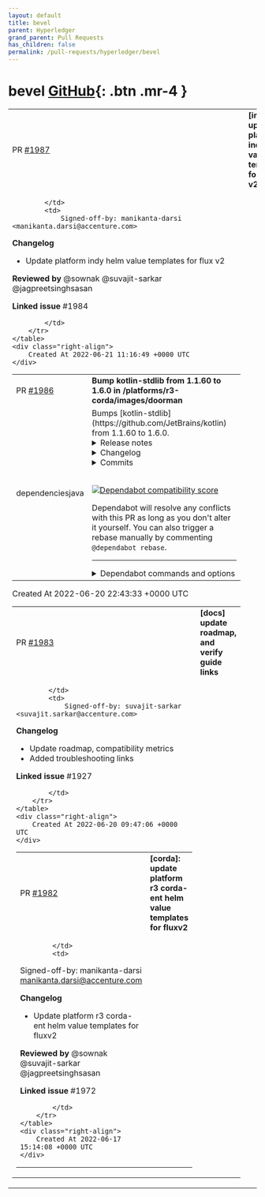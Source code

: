 ```yaml
---
layout: default
title: bevel
parent: Hyperledger
grand_parent: Pull Requests
has_children: false
permalink: /pull-requests/hyperledger/bevel
---
```


# bevel <span class="fs-3 right-align">[GitHub](https://github.com/hyperledger/bevel){: .btn .mr-4 }</span>


<div>
    <table>
        <tr>
            <td>
                PR <a href="https://github.com/hyperledger/bevel/pull/1987" class=".btn">#1987</a>
            </td>
            <td>
                <b>
                    [indy]: update platform indy helm value templates for flux v2
                </b>
            </td>
        </tr>
        <tr>
            <td>
                
            </td>
            <td>
                Signed-off-by: manikanta-darsi <manikanta.darsi@accenture.com>

**Changelog**
- Update platform indy helm value templates for flux v2

 

**Reviewed by**
@sownak @suvajit-sarkar @jagpreetsinghsasan 

 

**Linked issue**
#1984 

            </td>
        </tr>
    </table>
    <div class="right-align">
        Created At 2022-06-21 11:16:49 +0000 UTC
    </div>
</div>

<div>
    <table>
        <tr>
            <td>
                PR <a href="https://github.com/hyperledger/bevel/pull/1986" class=".btn">#1986</a>
            </td>
            <td>
                <b>
                    Bump kotlin-stdlib from 1.1.60 to 1.6.0 in /platforms/r3-corda/images/doorman
                </b>
            </td>
        </tr>
        <tr>
            <td>
                <span class="chip">dependencies</span><span class="chip">java</span>
            </td>
            <td>
                Bumps [kotlin-stdlib](https://github.com/JetBrains/kotlin) from 1.1.60 to 1.6.0.
<details>
<summary>Release notes</summary>
<p><em>Sourced from <a href="https://github.com/JetBrains/kotlin/releases">kotlin-stdlib's releases</a>.</em></p>
<blockquote>
<h2>Kotlin 1.6.0</h2>
<h2>Changelog</h2>
<h3>Android</h3>
<ul>
<li><a href="https://youtrack.jetbrains.com/issue/KT-48019"><code>KT-48019</code></a> Bundle Kotlin Tooling Metadata into apk artifacts</li>
<li><a href="https://youtrack.jetbrains.com/issue/KT-47733"><code>KT-47733</code></a> JVM / IR: Android Synthetic don't generate _findCachedViewById function</li>
</ul>
<h3>Compiler</h3>
<h4>New Features</h4>
<ul>
<li><a href="https://youtrack.jetbrains.com/issue/KT-47984"><code>KT-47984</code></a> In-place arguments inlining for <a href="https://github.com/InlineOnly"><code>@​InlineOnly</code></a> functions</li>
<li><a href="https://youtrack.jetbrains.com/issue/KT-12794"><code>KT-12794</code></a> Allow runtime retention repeatable annotations when compiling under Java 8</li>
<li><a href="https://youtrack.jetbrains.com/issue/KT-43714"><code>KT-43714</code></a> Support annotations on class type parameters (AnnotationTarget.TYPE_PARAMETER)</li>
<li><a href="https://youtrack.jetbrains.com/issue/KT-45949"><code>KT-45949</code></a> Kotlin/Native: Improve bound check elimination</li>
<li><a href="https://youtrack.jetbrains.com/issue/KT-43919"><code>KT-43919</code></a> Support loading Java annotations on base classes and implementing interfaces'  type arguments</li>
<li><a href="https://youtrack.jetbrains.com/issue/KT-48194"><code>KT-48194</code></a> Try to resolve calls where we don't have enough type information, using the builder inference despite the presence of the annotation</li>
<li><a href="https://youtrack.jetbrains.com/issue/KT-47736"><code>KT-47736</code></a> Support conversion from regular functional types to suspending ones in JVM IR</li>
<li><a href="https://youtrack.jetbrains.com/issue/KT-39055"><code>KT-39055</code></a> Support property delegate created via synthetic method instead of field</li>
</ul>
<h4>Performance Improvements</h4>
<ul>
<li><a href="https://youtrack.jetbrains.com/issue/KT-45185"><code>KT-45185</code></a> FIR2IR: get rid of IrBuiltIns usages</li>
<li><a href="https://youtrack.jetbrains.com/issue/KT-47918"><code>KT-47918</code></a> JVM / IR: Performance degradation with const-bound for-cycles</li>
<li><a href="https://youtrack.jetbrains.com/issue/KT-33835"><code>KT-33835</code></a> Bytecode including unnecessary null checks for safe calls where left-hand side is non-nullable</li>
<li><a href="https://youtrack.jetbrains.com/issue/KT-41510"><code>KT-41510</code></a> Compilation of kotlin html DSL is still too slow</li>
<li><a href="https://youtrack.jetbrains.com/issue/KT-48211"><code>KT-48211</code></a> We spend a lot of time in ExpectActual declaration checker when there is very small amount of actual/expect declaration</li>
<li><a href="https://youtrack.jetbrains.com/issue/KT-39054"><code>KT-39054</code></a> Optimize delegated properties which call get/set on the given KProperty instance on JVM</li>
<li><a href="https://youtrack.jetbrains.com/issue/KT-46615"><code>KT-46615</code></a> Don't generate nullability assertions in methods for directly invoked lambdas</li>
</ul>
<h4>Fixes</h4>
<ul>
<li><a href="https://youtrack.jetbrains.com/issue/KT-49613"><code>KT-49613</code></a> JVM / IR: &quot;Exception during IR lowering&quot; with java fun interface and it's non-trivial usage</li>
<li><a href="https://youtrack.jetbrains.com/issue/KT-49548"><code>KT-49548</code></a> &quot;ClassCastException: java.util.ArrayList$Itr cannot be cast to kotlin.collections.IntIterator&quot; with Iterable inside <code>let</code></li>
<li><a href="https://youtrack.jetbrains.com/issue/KT-22562"><code>KT-22562</code></a> Deprecate calls to &quot;suspend&quot; named functions with single dangling lambda argument</li>
<li><a href="https://youtrack.jetbrains.com/issue/KT-47120"><code>KT-47120</code></a> JVM IR: NoClassDefFoundError when there are an extension and a regular function with the same name</li>
<li><a href="https://youtrack.jetbrains.com/issue/KT-49477"><code>KT-49477</code></a> Has ran into recursion problem with two interdependant delegates</li>
<li><a href="https://youtrack.jetbrains.com/issue/KT-49442"><code>KT-49442</code></a> ClassCastException on reporting [EXPOSED_FROM_PRIVATE_IN_FILE] Deprecation: private-in-file class should not expose 'private-in-class'</li>
<li><a href="https://youtrack.jetbrains.com/issue/KT-49371"><code>KT-49371</code></a> JVM / IR: &quot;NoSuchMethodError&quot; with multiple inheritance</li>
<li><a href="https://youtrack.jetbrains.com/issue/KT-44843"><code>KT-44843</code></a> PSI2IR: &quot;org.jetbrains.kotlin.psi2ir.generators.ErrorExpressionException: null: KtCallExpression&quot; with delegate who has name or parameter with the same name as a property</li>
<li><a href="https://youtrack.jetbrains.com/issue/KT-49294"><code>KT-49294</code></a> Turning FlowCollector into 'fun interface' leads to AbstractMethodError</li>
<li><a href="https://youtrack.jetbrains.com/issue/KT-18282"><code>KT-18282</code></a> Companion object referencing it's own method during construction compiles successfully but fails at runtime with VerifyError</li>
<li><a href="https://youtrack.jetbrains.com/issue/KT-25289"><code>KT-25289</code></a> Prohibit access to class members in the super constructor call of its companion and nested object</li>
<li><a href="https://youtrack.jetbrains.com/issue/KT-32753"><code>KT-32753</code></a> Prohibit <a href="https://github.com/JvmField"><code>@​JvmField</code></a> on property in primary constructor that overrides interface property</li>
<li><a href="https://youtrack.jetbrains.com/issue/KT-43433"><code>KT-43433</code></a> <code>Suspend conversion is disabled</code> message in cases where it is not supported and quickfix to update language version is suggested</li>
<li><a href="https://youtrack.jetbrains.com/issue/KT-49399"><code>KT-49399</code></a> Building repeatable annotation with Container nested class fails with ISE: &quot;Repeatable annotation class should have a container generated&quot;</li>
<li><a href="https://youtrack.jetbrains.com/issue/KT-49209"><code>KT-49209</code></a> Default upper bound for type variables should be non-null</li>
<li><a href="https://youtrack.jetbrains.com/issue/KT-49335"><code>KT-49335</code></a> NPE in <code>RepeatedAnnotationLowering.wrapAnnotationEntriesInContainer</code> when using <code>@Repeatable</code> annotation from different file</li>
<li><a href="https://youtrack.jetbrains.com/issue/KT-48876"><code>KT-48876</code></a> java.lang.UnsupportedOperationException: org.jetbrains.kotlin.ir.expressions.impl.IrReturnableBlockImpl@4a729df2</li>
</ul>
<!-- raw HTML omitted -->
</blockquote>
<p>... (truncated)</p>
</details>
<details>
<summary>Changelog</summary>
<p><em>Sourced from <a href="https://github.com/JetBrains/kotlin/blob/v1.6.0/ChangeLog.md">kotlin-stdlib's changelog</a>.</em></p>
<blockquote>
<h2>1.6.0</h2>
<h3>Android</h3>
<ul>
<li><a href="https://youtrack.jetbrains.com/issue/KT-48019"><code>KT-48019</code></a> Bundle Kotlin Tooling Metadata into apk artifacts</li>
<li><a href="https://youtrack.jetbrains.com/issue/KT-47733"><code>KT-47733</code></a> JVM / IR: Android Synthetic don't generate _findCachedViewById function</li>
</ul>
<h3>Compiler</h3>
<h4>New Features</h4>
<ul>
<li><a href="https://youtrack.jetbrains.com/issue/KT-47984"><code>KT-47984</code></a> In-place arguments inlining for <a href="https://github.com/InlineOnly"><code>@​InlineOnly</code></a> functions</li>
<li><a href="https://youtrack.jetbrains.com/issue/KT-12794"><code>KT-12794</code></a> Allow runtime retention repeatable annotations when compiling under Java 8</li>
<li><a href="https://youtrack.jetbrains.com/issue/KT-43714"><code>KT-43714</code></a> Support annotations on class type parameters (AnnotationTarget.TYPE_PARAMETER)</li>
<li><a href="https://youtrack.jetbrains.com/issue/KT-45949"><code>KT-45949</code></a> Kotlin/Native: Improve bound check elimination</li>
<li><a href="https://youtrack.jetbrains.com/issue/KT-43919"><code>KT-43919</code></a> Support loading Java annotations on base classes and implementing interfaces'  type arguments</li>
<li><a href="https://youtrack.jetbrains.com/issue/KT-48194"><code>KT-48194</code></a> Try to resolve calls where we don't have enough type information, using the builder inference despite the presence of the annotation</li>
<li><a href="https://youtrack.jetbrains.com/issue/KT-47736"><code>KT-47736</code></a> Support conversion from regular functional types to suspending ones in JVM IR</li>
<li><a href="https://youtrack.jetbrains.com/issue/KT-39055"><code>KT-39055</code></a> Support property delegate created via synthetic method instead of field</li>
</ul>
<h4>Performance Improvements</h4>
<ul>
<li><a href="https://youtrack.jetbrains.com/issue/KT-45185"><code>KT-45185</code></a> FIR2IR: get rid of IrBuiltIns usages</li>
<li><a href="https://youtrack.jetbrains.com/issue/KT-47918"><code>KT-47918</code></a> JVM / IR: Performance degradation with const-bound for-cycles</li>
<li><a href="https://youtrack.jetbrains.com/issue/KT-33835"><code>KT-33835</code></a> Bytecode including unnecessary null checks for safe calls where left-hand side is non-nullable</li>
<li><a href="https://youtrack.jetbrains.com/issue/KT-41510"><code>KT-41510</code></a> Compilation of kotlin html DSL is still too slow</li>
<li><a href="https://youtrack.jetbrains.com/issue/KT-48211"><code>KT-48211</code></a> We spend a lot of time in ExpectActual declaration checker when there is very small amount of actual/expect declaration</li>
<li><a href="https://youtrack.jetbrains.com/issue/KT-39054"><code>KT-39054</code></a> Optimize delegated properties which call get/set on the given KProperty instance on JVM</li>
<li><a href="https://youtrack.jetbrains.com/issue/KT-46615"><code>KT-46615</code></a> Don't generate nullability assertions in methods for directly invoked lambdas</li>
</ul>
<h4>Fixes</h4>
<ul>
<li><a href="https://youtrack.jetbrains.com/issue/KT-49613"><code>KT-49613</code></a> JVM / IR: &quot;Exception during IR lowering&quot; with java fun interface and it's non-trivial usage</li>
<li><a href="https://youtrack.jetbrains.com/issue/KT-49548"><code>KT-49548</code></a> &quot;ClassCastException: java.util.ArrayList$Itr cannot be cast to kotlin.collections.IntIterator&quot; with Iterable inside <code>let</code></li>
<li><a href="https://youtrack.jetbrains.com/issue/KT-22562"><code>KT-22562</code></a> Deprecate calls to &quot;suspend&quot; named functions with single dangling lambda argument</li>
<li><a href="https://youtrack.jetbrains.com/issue/KT-47120"><code>KT-47120</code></a> JVM IR: NoClassDefFoundError when there are an extension and a regular function with the same name</li>
<li><a href="https://youtrack.jetbrains.com/issue/KT-49477"><code>KT-49477</code></a> Has ran into recursion problem with two interdependant delegates</li>
<li><a href="https://youtrack.jetbrains.com/issue/KT-49442"><code>KT-49442</code></a> ClassCastException on reporting [EXPOSED_FROM_PRIVATE_IN_FILE] Deprecation: private-in-file class should not expose 'private-in-class'</li>
<li><a href="https://youtrack.jetbrains.com/issue/KT-49371"><code>KT-49371</code></a> JVM / IR: &quot;NoSuchMethodError&quot; with multiple inheritance</li>
<li><a href="https://youtrack.jetbrains.com/issue/KT-44843"><code>KT-44843</code></a> PSI2IR: &quot;org.jetbrains.kotlin.psi2ir.generators.ErrorExpressionException: null: KtCallExpression&quot; with delegate who has name or parameter with the same name as a property</li>
<li><a href="https://youtrack.jetbrains.com/issue/KT-49294"><code>KT-49294</code></a> Turning FlowCollector into 'fun interface' leads to AbstractMethodError</li>
<li><a href="https://youtrack.jetbrains.com/issue/KT-18282"><code>KT-18282</code></a> Companion object referencing it's own method during construction compiles successfully but fails at runtime with VerifyError</li>
<li><a href="https://youtrack.jetbrains.com/issue/KT-25289"><code>KT-25289</code></a> Prohibit access to class members in the super constructor call of its companion and nested object</li>
<li><a href="https://youtrack.jetbrains.com/issue/KT-32753"><code>KT-32753</code></a> Prohibit <a href="https://github.com/JvmField"><code>@​JvmField</code></a> on property in primary constructor that overrides interface property</li>
<li><a href="https://youtrack.jetbrains.com/issue/KT-43433"><code>KT-43433</code></a> <code>Suspend conversion is disabled</code> message in cases where it is not supported and quickfix to update language version is suggested</li>
<li><a href="https://youtrack.jetbrains.com/issue/KT-49399"><code>KT-49399</code></a> Building repeatable annotation with Container nested class fails with ISE: &quot;Repeatable annotation class should have a container generated&quot;</li>
<li><a href="https://youtrack.jetbrains.com/issue/KT-49209"><code>KT-49209</code></a> Default upper bound for type variables should be non-null</li>
<li><a href="https://youtrack.jetbrains.com/issue/KT-49335"><code>KT-49335</code></a> NPE in <code>RepeatedAnnotationLowering.wrapAnnotationEntriesInContainer</code> when using <code>@Repeatable</code> annotation from different file</li>
<li><a href="https://youtrack.jetbrains.com/issue/KT-48876"><code>KT-48876</code></a> java.lang.UnsupportedOperationException: org.jetbrains.kotlin.ir.expressions.impl.IrReturnableBlockImpl@4a729df2</li>
<li><a href="https://youtrack.jetbrains.com/issue/KT-48131"><code>KT-48131</code></a> IAE &quot;Repeatable annotation container value must be a class reference&quot; on using Kotlin-repeatable annotation from dependency</li>
</ul>
<!-- raw HTML omitted -->
</blockquote>
<p>... (truncated)</p>
</details>
<details>
<summary>Commits</summary>
<ul>
<li><a href="https://github.com/JetBrains/kotlin/commit/829d1d887636689955b56beebdbb8725e908ef0f"><code>829d1d8</code></a> Add changelog for 1.6.0</li>
<li><a href="https://github.com/JetBrains/kotlin/commit/99b69aeebec79615608bf242be3f12fdb15062be"><code>99b69ae</code></a> Merge KT-MR-4942: Mark packages for relocation to fix classpath interferring ...</li>
<li><a href="https://github.com/JetBrains/kotlin/commit/583488e3cecfc3890ba845d86ef5cc16e340ff7f"><code>583488e</code></a> [scripting] Fix NPE in aether.kt</li>
<li><a href="https://github.com/JetBrains/kotlin/commit/0d1f3623b265fa311b25f01558c76c03eece3258"><code>0d1f362</code></a> Fix PureAndroidAndJavaConsumeMppLibIT working with test project</li>
<li><a href="https://github.com/JetBrains/kotlin/commit/46af453c2687981c866ec3d4ac097db7df0531de"><code>46af453</code></a> JVM KT-49613 don't generate indy reference to protected constructor</li>
<li><a href="https://github.com/JetBrains/kotlin/commit/d5275aaf07a3149a4d263ee4b768c7adcac25400"><code>d5275aa</code></a> Mark packages for relocation to fix classpath interferring in main-kts</li>
<li><a href="https://github.com/JetBrains/kotlin/commit/a3820d409d9f2c98d9619cef870bbfa211838a56"><code>a3820d4</code></a> JVM KT-49548 progression iterators can be tainted</li>
<li><a href="https://github.com/JetBrains/kotlin/commit/63044b115b9675e32f8f0a66bffd33cee44fc088"><code>63044b1</code></a> Update <code>-Xjvm-default</code> description</li>
<li><a href="https://github.com/JetBrains/kotlin/commit/e8e3c72649b688907aa574f667d73c9acd3fadaa"><code>e8e3c72</code></a> Update INTERFACE_CANT_CALL_DEFAULT_METHOD_VIA_SUPER message</li>
<li><a href="https://github.com/JetBrains/kotlin/commit/ddd02fecbe423dd1f95a8d7952aabc3149b76656"><code>ddd02fe</code></a> JvmDefault. Allow non default inheritance with special flag</li>
<li>Additional commits viewable in <a href="https://github.com/JetBrains/kotlin/compare/1.1.60...v1.6.0">compare view</a></li>
</ul>
</details>
<br />


[![Dependabot compatibility score](https://dependabot-badges.githubapp.com/badges/compatibility_score?dependency-name=org.jetbrains.kotlin:kotlin-stdlib&package-manager=maven&previous-version=1.1.60&new-version=1.6.0)](https://docs.github.com/en/github/managing-security-vulnerabilities/about-dependabot-security-updates#about-compatibility-scores)

Dependabot will resolve any conflicts with this PR as long as you don't alter it yourself. You can also trigger a rebase manually by commenting `@dependabot rebase`.

[//]: # (dependabot-automerge-start)
[//]: # (dependabot-automerge-end)

---

<details>
<summary>Dependabot commands and options</summary>
<br />

You can trigger Dependabot actions by commenting on this PR:
- `@dependabot rebase` will rebase this PR
- `@dependabot recreate` will recreate this PR, overwriting any edits that have been made to it
- `@dependabot merge` will merge this PR after your CI passes on it
- `@dependabot squash and merge` will squash and merge this PR after your CI passes on it
- `@dependabot cancel merge` will cancel a previously requested merge and block automerging
- `@dependabot reopen` will reopen this PR if it is closed
- `@dependabot close` will close this PR and stop Dependabot recreating it. You can achieve the same result by closing it manually
- `@dependabot ignore this major version` will close this PR and stop Dependabot creating any more for this major version (unless you reopen the PR or upgrade to it yourself)
- `@dependabot ignore this minor version` will close this PR and stop Dependabot creating any more for this minor version (unless you reopen the PR or upgrade to it yourself)
- `@dependabot ignore this dependency` will close this PR and stop Dependabot creating any more for this dependency (unless you reopen the PR or upgrade to it yourself)
- `@dependabot use these labels` will set the current labels as the default for future PRs for this repo and language
- `@dependabot use these reviewers` will set the current reviewers as the default for future PRs for this repo and language
- `@dependabot use these assignees` will set the current assignees as the default for future PRs for this repo and language
- `@dependabot use this milestone` will set the current milestone as the default for future PRs for this repo and language

You can disable automated security fix PRs for this repo from the [Security Alerts page](https://github.com/hyperledger/bevel/network/alerts).

</details>
            </td>
        </tr>
    </table>
    <div class="right-align">
        Created At 2022-06-20 22:43:33 +0000 UTC
    </div>
</div>

<div>
    <table>
        <tr>
            <td>
                PR <a href="https://github.com/hyperledger/bevel/pull/1983" class=".btn">#1983</a>
            </td>
            <td>
                <b>
                    [docs] update roadmap, and verify guide links
                </b>
            </td>
        </tr>
        <tr>
            <td>
                
            </td>
            <td>
                Signed-off-by: suvajit-sarkar <suvajit.sarkar@accenture.com>

**Changelog**
- Update roadmap, compatibility metrics
- Added troubleshooting links 



**Linked issue**
#1927 

            </td>
        </tr>
    </table>
    <div class="right-align">
        Created At 2022-06-20 09:47:06 +0000 UTC
    </div>
</div>

<div>
    <table>
        <tr>
            <td>
                PR <a href="https://github.com/hyperledger/bevel/pull/1982" class=".btn">#1982</a>
            </td>
            <td>
                <b>
                    [corda]: update platform r3 corda-ent helm value templates for fluxv2
                </b>
            </td>
        </tr>
        <tr>
            <td>
                
            </td>
            <td>
                

Signed-off-by: manikanta-darsi <manikanta.darsi@accenture.com>

**Changelog**
- Update platform r3 corda-ent helm value templates for fluxv2

 

**Reviewed by**
@sownak @suvajit-sarkar @jagpreetsinghsasan 

 

**Linked issue**
#1972 

            </td>
        </tr>
    </table>
    <div class="right-align">
        Created At 2022-06-17 15:14:08 +0000 UTC
    </div>
</div>

